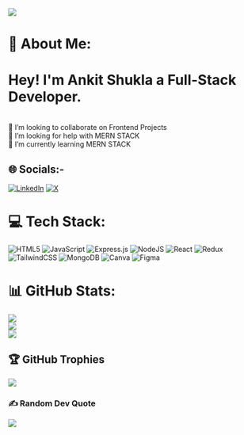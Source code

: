 <img src="./assets/images/herobanner.png">

# 💫 About Me:
# Hey! I'm Ankit Shukla a Full-Stack Developer.
<br>👯 I’m looking to collaborate on Frontend Projects<br>🤝 I’m looking for help with MERN STACK<br>🌱 I’m currently learning MERN STACK <br>


## 🌐 Socials:-
 [![LinkedIn](https://img.shields.io/badge/LinkedIn-%230077B5.svg?logo=linkedin&logoColor=white)](https://linkedin.com/in/ankit-shuklaa) [![X](https://img.shields.io/badge/X-black.svg?logo=X&logoColor=white)](https://x.com/AnkitShtwt) 

# 💻 Tech Stack:
![HTML5](https://img.shields.io/badge/html5-%23E34F26.svg?style=for-the-badge&logo=html5&logoColor=white) ![JavaScript](https://img.shields.io/badge/javascript-%23323330.svg?style=for-the-badge&logo=javascript&logoColor=%23F7DF1E) ![Express.js](https://img.shields.io/badge/express.js-%23404d59.svg?style=for-the-badge&logo=express&logoColor=%2361DAFB) ![NodeJS](https://img.shields.io/badge/node.js-6DA55F?style=for-the-badge&logo=node.js&logoColor=white) ![React](https://img.shields.io/badge/react-%2320232a.svg?style=for-the-badge&logo=react&logoColor=%2361DAFB) ![Redux](https://img.shields.io/badge/redux-%23593d88.svg?style=for-the-badge&logo=redux&logoColor=white) ![TailwindCSS](https://img.shields.io/badge/tailwindcss-%2338B2AC.svg?style=for-the-badge&logo=tailwind-css&logoColor=white) ![MongoDB](https://img.shields.io/badge/MongoDB-%234ea94b.svg?style=for-the-badge&logo=mongodb&logoColor=white) ![Canva](https://img.shields.io/badge/Canva-%2300C4CC.svg?style=for-the-badge&logo=Canva&logoColor=white) ![Figma](https://img.shields.io/badge/figma-%23F24E1E.svg?style=for-the-badge&logo=figma&logoColor=white)
# 📊 GitHub Stats:
![](https://github-readme-stats.vercel.app/api?username=Ankitsgit)<br/>
![](https://github-readme-streak-stats.herokuapp.com/?user=Ankitsgit)<br/>
![](https://github-readme-stats.vercel.app/api/top-langs/?username=Ankitsgit)

## 🏆 GitHub Trophies
![](https://github-profile-trophy.vercel.app/?username=Ankitsgit)

### ✍️ Random Dev Quote
![](https://quotes-github-readme.vercel.app/api?type=horizontal&theme=radical)



